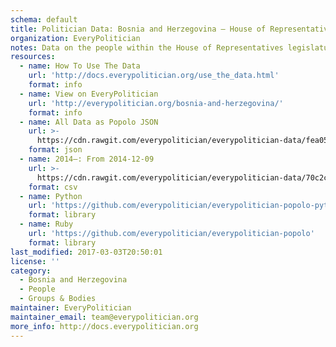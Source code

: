 ```yaml
---
schema: default
title: Politician Data: Bosnia and Herzegovina — House of Representatives
organization: EveryPolitician
notes: Data on the people within the House of Representatives legislature of Bosnia and Herzegovina.
resources:
  - name: How To Use The Data
    url: 'http://docs.everypolitician.org/use_the_data.html'
    format: info
  - name: View on EveryPolitician
    url: 'http://everypolitician.org/bosnia-and-herzegovina/'
    format: info
  - name: All Data as Popolo JSON
    url: >-
      https://cdn.rawgit.com/everypolitician/everypolitician-data/fea0518cf3fa45db2b1dfa564f69cab977ea6c8b/data/Bosnia_and_Herzegovina/House_of_Representatives/ep-popolo-v1.0.json
    format: json
  - name: 2014–: From 2014-12-09
    url: >-
      https://cdn.rawgit.com/everypolitician/everypolitician-data/70c2ca47333904adf371b383740ec4a51d8e6ea8/data/Bosnia_and_Herzegovina/House_of_Representatives/term-7.csv
    format: csv
  - name: Python
    url: 'https://github.com/everypolitician/everypolitician-popolo-python'
    format: library
  - name: Ruby
    url: 'https://github.com/everypolitician/everypolitician-popolo'
    format: library
last_modified: 2017-03-03T20:50:01
license: ''
category:
  - Bosnia and Herzegovina
  - People
  - Groups & Bodies
maintainer: EveryPolitician
maintainer_email: team@everypolitician.org
more_info: http://docs.everypolitician.org
---
```

